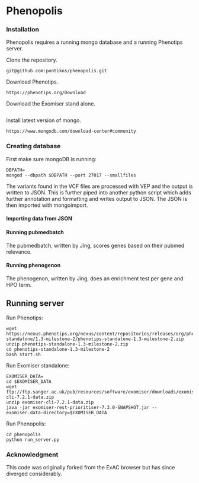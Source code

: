 # Phenopolis



### Installation

Phenopolis requires a running mongo database and a running Phenotips server.

Clone the repository.

```
git@github.com:pontikos/phenopolis.git
````

Download Phenotips.
```
https://phenotips.org/Download
```

Download the Exomiser stand alone.
```
```

Install latest version of mongo.
```
https://www.mongodb.com/download-center#community
```

### Creating database

First make sure mongoDB is running:
```
DBPATH=
mongod --dbpath $DBPATH --port 27017 --smallfiles
```
The variants found in the VCF files are processed with VEP and the output is written to JSON.
This is further piped into another python script which adds further annotation and formatting and writes output to JSON.
The JSON is then imported with mongoimport.

#### Importing data from JSON

#### Running pubmedbatch

The pubmedbatch, written by Jing, scores genes based on their pubmed relevance.

#### Running phenogenon

The phenogenon, written by Jing, does an enrichment test per gene and HPO term.

## Running server

Run Phenotips:
```
wget https://nexus.phenotips.org/nexus/content/repositories/releases/org/phenotips/phenotips-standalone/1.3-milestone-2/phenotips-standalone-1.3-milestone-2.zip
unzip phenotips-standalone-1.3-milestone-2.zip
cd phenotips-standalone-1.3-milestone-2
bash start.sh
```

Run Exomiser standalone:
```
EXOMISER_DATA=
cd $EXOMISER_DATA
wget ftp://ftp.sanger.ac.uk/pub/resources/software/exomiser/downloads/exomiser/exomiser-cli-7.2.1-data.zip
unzip exomiser-cli-7.2.1-data.zip
java -jar exomiser-rest-prioritiser-7.3.0-SNAPSHOT.jar --exomiser.data-directory=$EXOMISER_DATA
```

Run Phenopolis:
```
cd phenopolis
python run_server.py
```


### Acknowledgment

This code was originally forked from the ExAC browser but has since diverged considerably.


